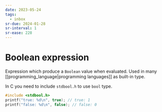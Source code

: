 ```yaml
---
date: 2023-05-24
tags:
  - inbox
sr-due: 2024-01-28
sr-interval: 1
sr-ease: 228
---
```

# Boolean expression

Expression which produce a `Boolean` value when evaluated. Used in many
[[programming_language|programming languages]] as built-in type.

In C you need to include `stdbool.h` to use `bool` type.

```c
#include <stdbool.h>
printf("true: %d\n", true); // true: 1
printf("false: %d\n", false); // false: 0
```
